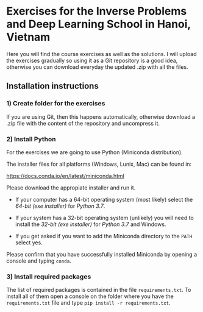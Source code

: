 # Exercises for the Inverse Problems and Deep Learning School in Hanoi, Vietnam 

Here you will find the course exercises as well as the solutions. I will upload the exercises gradually so using it as a Git repository is a good idea, otherwise you can download everyday the updated .zip with all the files.


## Installation instructions

### 1) Create folder for the exercises 
If you are using Git, then this happens automatically, otherwise download a .zip file with the content of the repository and uncompress it.

### 2) Install Python

For the exercises we are going to use Python (Miniconda distribution).

The installer files for all platforms (Windows, Lunix, Mac) can be found in:

https://docs.conda.io/en/latest/miniconda.html

Please download the appropiate installer and run it.

 - If your computer has a 64-bit operating system (most likely) select the *64-bit (exe installer)* for *Python 3.7*.

 - If your system has a 32-bit operating system (unlikely) you will need to install the *32-bit (exe installer)* for *Python 3.7* and Windows.
 
 - If you get asked if you want to add the Miniconda directory to the `PATH` select yes.
 
Please confirm that you have successfully installed Miniconda by opening a console and typing `conda`.
 
### 3) Install required packages

The list of required packages is contained in the file `requirements.txt`. To install all of them open a console on the folder where you have the `requirements.txt` file and type `pip install -r requirements.txt`.
